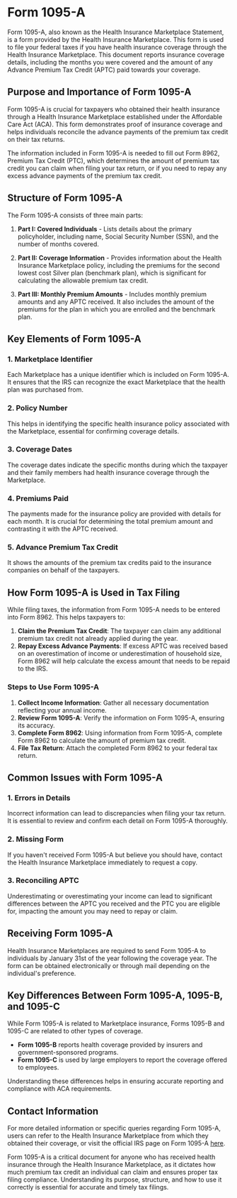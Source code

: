 # Form 1095-A

Form 1095-A, also known as the Health Insurance Marketplace Statement, is a form provided by the Health Insurance Marketplace. This form is used to file your federal taxes if you have health insurance coverage through the Health Insurance Marketplace. This document reports insurance coverage details, including the months you were covered and the amount of any Advance Premium Tax Credit (APTC) paid towards your coverage.

## Purpose and Importance of Form 1095-A

Form 1095-A is crucial for taxpayers who obtained their health insurance through a Health Insurance Marketplace established under the Affordable Care Act (ACA). This form demonstrates proof of insurance coverage and helps individuals reconcile the advance payments of the premium tax credit on their tax returns.

The information included in Form 1095-A is needed to fill out Form 8962, Premium Tax Credit (PTC), which determines the amount of premium tax credit you can claim when filing your tax return, or if you need to repay any excess advance payments of the premium tax credit.

## Structure of Form 1095-A

The Form 1095-A consists of three main parts:

1. **Part I: Covered Individuals** - Lists details about the primary policyholder, including name, Social Security Number (SSN), and the number of months covered.

2. **Part II: Coverage Information** - Provides information about the Health Insurance Marketplace policy, including the premiums for the second lowest cost Silver plan (benchmark plan), which is significant for calculating the allowable premium tax credit.

3. **Part III: Monthly Premium Amounts** - Includes monthly premium amounts and any APTC received. It also includes the amount of the premiums for the plan in which you are enrolled and the benchmark plan.

## Key Elements of Form 1095-A

### 1. Marketplace Identifier
Each Marketplace has a unique identifier which is included on Form 1095-A. It ensures that the IRS can recognize the exact Marketplace that the health plan was purchased from.

### 2. Policy Number
This helps in identifying the specific health insurance policy associated with the Marketplace, essential for confirming coverage details.

### 3. Coverage Dates
The coverage dates indicate the specific months during which the taxpayer and their family members had health insurance coverage through the Marketplace.

### 4. Premiums Paid
The payments made for the insurance policy are provided with details for each month. It is crucial for determining the total premium amount and contrasting it with the APTC received.

### 5. Advance Premium Tax Credit
It shows the amounts of the premium tax credits paid to the insurance companies on behalf of the taxpayers.

## How Form 1095-A is Used in Tax Filing

While filing taxes, the information from Form 1095-A needs to be entered into Form 8962. This helps taxpayers to:

1. **Claim the Premium Tax Credit**: The taxpayer can claim any additional premium tax credit not already applied during the year.
2. **Repay Excess Advance Payments**: If excess APTC was received based on an overestimation of income or underestimation of household size, Form 8962 will help calculate the excess amount that needs to be repaid to the IRS.

### Steps to Use Form 1095-A

1. **Collect Income Information**: Gather all necessary documentation reflecting your annual income.
2. **Review Form 1095-A**: Verify the information on Form 1095-A, ensuring its accuracy.
3. **Complete Form 8962**: Using information from Form 1095-A, complete Form 8962 to calculate the amount of premium tax credit.
4. **File Tax Return**: Attach the completed Form 8962 to your federal tax return.

## Common Issues with Form 1095-A

### 1. Errors in Details
Incorrect information can lead to discrepancies when filing your tax return. It is essential to review and confirm each detail on Form 1095-A thoroughly.

### 2. Missing Form
If you haven't received Form 1095-A but believe you should have, contact the Health Insurance Marketplace immediately to request a copy.

### 3. Reconciling APTC
Underestimating or overestimating your income can lead to significant differences between the APTC you received and the PTC you are eligible for, impacting the amount you may need to repay or claim.

## Receiving Form 1095-A

Health Insurance Marketplaces are required to send Form 1095-A to individuals by January 31st of the year following the coverage year. The form can be obtained electronically or through mail depending on the individual's preference.

## Key Differences Between Form 1095-A, 1095-B, and 1095-C

While Form 1095-A is related to Marketplace insurance, Forms 1095-B and 1095-C are related to other types of coverage. 

- **Form 1095-B** reports health coverage provided by insurers and government-sponsored programs.
- **Form 1095-C** is used by large employers to report the coverage offered to employees.

Understanding these differences helps in ensuring accurate reporting and compliance with ACA requirements.

## Contact Information

For more detailed information or specific queries regarding Form 1095-A, users can refer to the Health Insurance Marketplace from which they obtained their coverage, or visit the official IRS page on Form 1095-A [here](https://www.irs.gov/forms-pubs/about-form-1095-a).

Form 1095-A is a critical document for anyone who has received health insurance through the Health Insurance Marketplace, as it dictates how much premium tax credit an individual can claim and ensures proper tax filing compliance. Understanding its purpose, structure, and how to use it correctly is essential for accurate and timely tax filings.